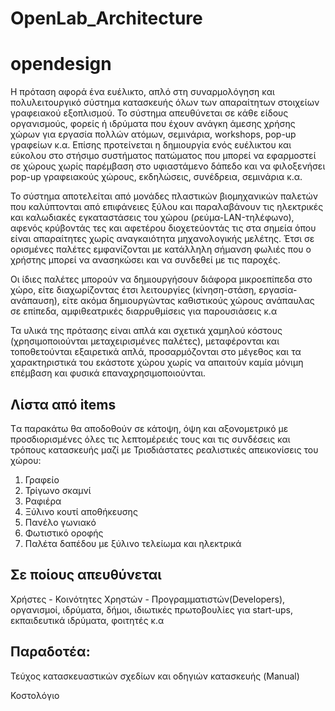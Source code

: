 # OpenLab_Architecture
# opendesign
Η πρόταση αφορά ένα ευέλικτο, απλό στη συναρμολόγηση και πολυλειτουργικό σύστημα κατασκευής όλων των απαραίτητων στοιχείων γραφειακού εξοπλισμού. Το σύστημα απευθύνεται σε κάθε είδους οργανισμούς, φορείς ή ιδρύματα που έχουν ανάγκη άμεσης χρήσης χώρων για εργασία πολλών ατόμων, σεμινάρια, workshops, pop-up γραφείων κ.α.
Επίσης προτείνεται η δημιουργία ενός ευέλικτου και εύκολου στο στήσιμο συστήματος πατώματος που μπορεί να εφαρμοστεί σε χώρους χωρίς παρέμβαση στο υφιαστάμενο δάπεδο και να φιλοξενήσει pop-up γραφειακούς χώρους, εκδηλώσεις, συνέδρεια, σεμινάρια κ.α.

Το σύστημα αποτελείται από μονάδες πλαστικών βιομηχανικών παλετών που καλύπτονται από επιφάνειες ξύλου και παραλαβάνουν τις ηλεκτρικές και καλωδιακές εγκαταστάσεις του χώρου (ρεύμα-LAN-τηλέφωνο), αφενός κρύβοντάς τες και αφετέρου διοχετεύοντάς τις στα σημεία όπου είναι απαραίτητες χωρίς αναγκαιότητα μηχανολογικής μελέτης. Έτσι σε ορισμένες παλέτες εμφανίζονται με κατάλληλη σήμανση φωλιές που ο χρήστης μπορεί να ανασηκώσει και να συνδεθεί με τις παροχές.

Οι ίδιες παλέτες μπορούν να δημιουργήσουν διάφορα μικροεπίπεδα στο χώρο, είτε διαχωρίζοντας έτσι λειτουργίες (κίνηση-στάση, εργασία-ανάπαυση), είτε ακόμα δημιουργώντας καθιστικούς χώρους ανάπαυλας σε επίπεδα, αμφιθεατρικές διαρρυθμίσεις για παρουσιάσεις κ.α  

Τα υλικά της πρότασης είναι απλά και σχετικά χαμηλού κόστους (χρησιμοποιούνται μεταχειρισμένες παλέτες), μεταφέρονται και τοποθετούνται εξαιρετικά απλά, προσαρμόζονται στο μέγεθος και τα χαρακτηριστικά του εκάστοτε χώρου χωρίς να απαιτούν καμία μόνιμη επέμβαση και φυσικά επαναχρησιμοποιούνται.
## Λίστα από items  ##
Tα παρακάτω θα αποδοθούν σε κάτοψη, όψη και αξονομετρικό με προσδιορισμένες όλες τις λεπτομέρειές τους και τις συνδέσεις και τρόπους κατασκευής μαζί με Τρισδιάστατες ρεαλιστικές απεικονίσεις του χώρου: 

1.	Γραφείο
2.	Τρίγωνο σκαμνί
3.	Ραφιέρα
4.	Ξύλινο κουτί αποθήκευσης
5.	Πανέλο γωνιακό
6.	Φωτιστικό οροφής
7.	Παλέτα δαπέδου με ξύλινο τελείωμα και ηλεκτρικά

## Σε ποίους απευθύνεται ##
Χρήστες - Κοινότητες Χρηστών - Προγραμματιστών(Developers), οργανισμοί, ιδρύματα, δήμοι, ιδιωτικές πρωτοβουλίες για start-ups, εκπαιδευτικά ιδρύματα, φοιτητές κ.α

## Παραδοτέα: ##

Τεύχος κατασκευαστικών σχεδίων και οδηγιών κατασκευής (Manual)

Κοστολόγιο
